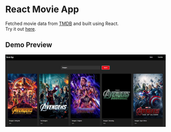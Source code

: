 # React Movie App
Fetched movie data from [TMDB](https://www.themoviedb.org/?language=en-AU) and built using React. <br>
Try it out [here](https://michaelwsd.github.io/).

## Demo Preview 
![demo](image.png)
